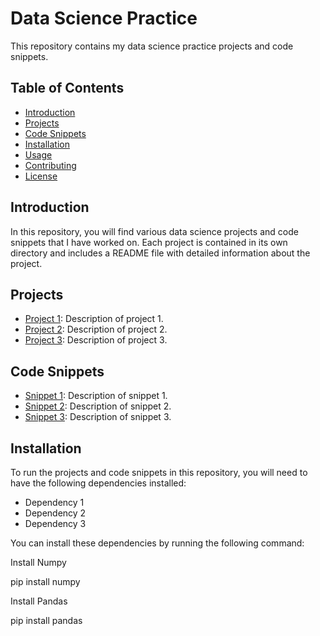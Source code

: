 # Data Science Practice

This repository contains my data science practice projects and code snippets.

## Table of Contents

- [Introduction](#introduction)
- [Projects](#projects)
- [Code Snippets](#code-snippets)
- [Installation](#installation)
- [Usage](#usage)
- [Contributing](#contributing)
- [License](#license)

## Introduction

In this repository, you will find various data science projects and code snippets that I have worked on. Each project is contained in its own directory and includes a README file with detailed information about the project.

## Projects

- [Project 1](./project1): Description of project 1.
- [Project 2](./project2): Description of project 2.
- [Project 3](./project3): Description of project 3.

## Code Snippets

- [Snippet 1](./snippets/snippet1.py): Description of snippet 1.
- [Snippet 2](./snippets/snippet2.py): Description of snippet 2.
- [Snippet 3](./snippets/snippet3.py): Description of snippet 3.

## Installation

To run the projects and code snippets in this repository, you will need to have the following dependencies installed:

- Dependency 1
- Dependency 2
- Dependency 3

You can install these dependencies by running the following command:

Install Numpy

pip install numpy

Install Pandas

pip install pandas
